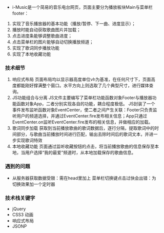 - i-Music是一个简易的音乐电台网页，页面主要分为播放板块Main与菜单栏footer：

1. 实现了音乐播放器的基本功能（播放/暂停、下一曲、进度显示）；
2. 播放时能自动获取歌曲图片并加载；
3. 点击进度条能够调整歌曲进度；
4. 点击菜单栏的图片能够自动切换播放频道；
5. 实现了歌词同步播放功能
6. 实现了本地收藏功能

### 技术细节
1. 响应式布局
页面布局均以显示器高度单位vh为基准，在任何尺寸下，页面高度都能刚好撑满整个窗口。水平方向上则选取了几个典型尺寸，进行媒体查询。
2. JS功能组合与分离
JS文件主要编写了菜单栏功能函数对象Footer与播放器功能函数对象App，二者分别实现各自的功能，耦合程度极低。
JS封装了一个事件发布监听函数对象EventCenter，使二者之间产生关联：Footer只负责监听用户的频道选择，并通过EventCenter.fire发布相关信息；App只通过EventCenter.on监听EventCenter.fire发布的相关信息，并做相应的加载。
3. 歌词同步加载
获取到当前播放歌曲的歌词数据后，逐行分隔，提取歌词中的时间部分，与歌曲当前播放时间进行匹配，输出去除时间后的歌词文本，并进一步实现歌词特效
4. 本地收藏功能
页面通过监听收藏按钮的点击，将当前播放歌曲的信息保存至本地，当用户选择“我的最爱”频道时，从本地加载保存的歌曲信息。

### 遇到的问题
- 从服务器获取数据受限：需在head里加上<meta name="referrer" content="never">
菜单栏切换键点击过快会出错：为切换效果加一个定时器


### 技术栈关键字
- jQuery
- CSS3 动画
- 响应式布局
- JSONP

